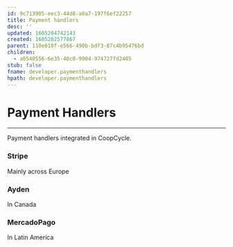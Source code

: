 ```yaml
---
id: 9c713905-eec3-44d8-a8a7-197f6ef22257
title: Payment handlers
desc: ''
updated: 1605204742143
created: 1605202577867
parent: 110e618f-e566-490b-bdf3-87c4b95476bd
children:
  - a0540556-6e35-40c0-9904-974727fd2405
stub: false
fname: developer.paymenthandlers
hpath: developer.paymenthandlers
---
```

# Payment Handlers

* * *

Payment handlers integrated in CoopCycle.

### Stripe

Mainly across Europe

### Ayden

In Canada

### MercadoPago

In Latin America

